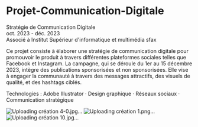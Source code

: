 # Projet-Communication-Digitale

Stratégie de Communication Digitale                                                                                                            
oct. 2023 - déc. 2023                                                                                                           
Associé à Institut Supérieur d'informatique et multimédia sfax                                                                                                    
                                                                                                                                                                    
Ce projet consiste à élaborer une stratégie de communication digitale pour promouvoir le produit à travers différentes plateformes sociales telles que Facebook et Instagram. La campagne, qui se déroule du 1er au 15 décembre 2023, intègre des publications sponsorisées et non sponsorisées. Elle vise à engager la communauté à travers des messages attractifs, des visuels de qualité, et des hashtags ciblés.

Technologies : Adobe Illustrator · Design graphique · Réseaux sociaux · Communication stratégique

![Uploading création 4-0.jpg…]()
![Uploading création 1.png…]()
![Uploading création 10.jpg…]()
